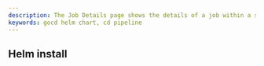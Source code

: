 ```yaml
---
description: The Job Details page shows the details of a job within a specific stage in your build pipeline.
keywords: gocd helm chart, cd pipeline
---
```


## Helm install